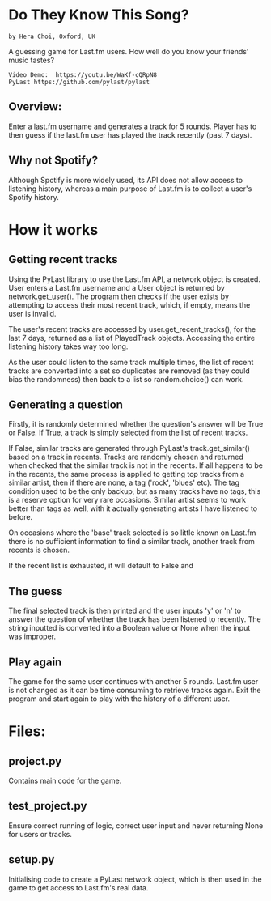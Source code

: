  # Do They Know This Song?
    by Hera Choi, Oxford, UK
A guessing game for Last.fm users. How well do you know your friends' music tastes?

    Video Demo:  https://youtu.be/WaKf-cQRpN8
    PyLast https://github.com/pylast/pylast

## Overview:
Enter a last.fm username and generates a track for 5 rounds. Player has to then guess if the last.fm user has played the track recently (past 7 days).

## Why not Spotify?
Although Spotify is more widely used, its API does not allow access to listening history, whereas a main purpose of Last.fm is to collect a user's Spotify history.

# How it works
## Getting recent tracks
Using the PyLast library to use the Last.fm API, a network object is created. User enters a Last.fm username and a User object is returned by network.get_user(). The program then checks if the user exists by attempting to access their most recent track, which, if empty, means the user is invalid.

The user's recent tracks are accessed by user.get_recent_tracks(), for the last 7 days, returned as a list of PlayedTrack objects. Accessing the entire listening history takes way too long.

As the user could listen to the same track multiple times, the list of recent tracks are converted into a set so duplicates are removed (as they could bias the randomness) then back to a list so random.choice() can work.

## Generating a question
Firstly, it is randomly determined whether the question's answer will be True or False. If True, a track is simply selected from the list of recent tracks.

If False, similar tracks are generated through PyLast's track.get_similar() based on a track in recents. Tracks are randomly chosen and returned when checked that the similar track is not in the recents. If all happens to be in the recents, the same process is applied to getting top tracks from a similar artist, then if there are none, a tag ('rock', 'blues' etc). The tag condition used to be the only backup, but as many tracks have no tags, this is a reserve option for very rare occasions. Similar artist seems to work better than tags as well, with it actually generating artists I have listened to before.

On occasions where the 'base' track selected is so little known on Last.fm there is no sufficient information to find a similar track, another track from recents is chosen.

If the recent list is exhausted, it will default to False and

## The guess
The final selected track is then printed and the user inputs 'y' or 'n' to answer the question of whether the track has been listened to recently. The string inputted is converted into a Boolean value or None when the input was improper.
## Play again
The game for the same user continues with another 5 rounds. Last.fm user is not changed as it can be time consuming to retrieve tracks again. Exit the program and start again to play with the history of a different user.

# Files:
## project.py
Contains main code for the game.
## test_project.py
Ensure correct running of logic, correct user input and never returning None for users or tracks.
## setup.py
Initialising code to create a PyLast network object, which is then used in the game to get access to Last.fm's real data.